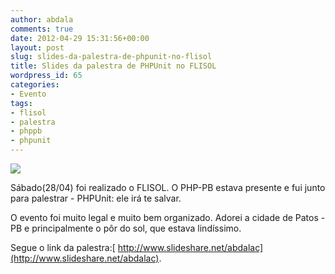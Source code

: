 ```yaml
---
author: abdala
comments: true
date: 2012-04-29 15:31:56+00:00
layout: post
slug: slides-da-palestra-de-phpunit-no-flisol
title: Slides da palestra de PHPUnit no FLISOL
wordpress_id: 65
categories:
- Evento
tags:
- flisol
- palestra
- phppb
- phpunit
---
```


![](http://binaryja.cc/wp-content/uploads/2012/04/flisol_moin_banner.png)

Sábado(28/04) foi realizado o FLISOL. O PHP-PB estava presente e fui junto para palestrar - PHPUnit: ele irá te salvar.

O evento foi muito legal e muito bem organizado. Adorei a cidade de Patos - PB e principalmente o pôr do sol, que estava lindíssimo.

Segue o link da palestra:[ http://www.slideshare.net/abdalac](http://www.slideshare.net/abdalac).
